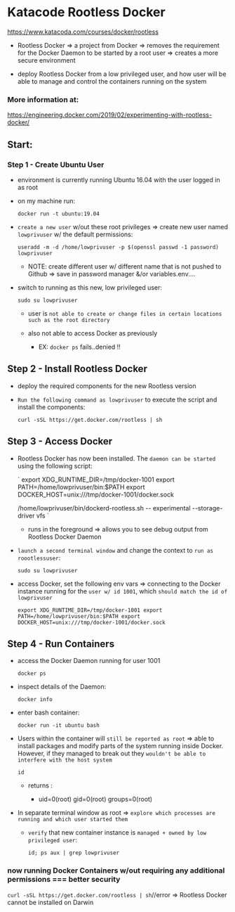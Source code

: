 # Katacode Rootless Docker 

https://www.katacoda.com/courses/docker/rootless


- Rootless Docker => a project from Docker => removes the requirement for the Docker Daemon to be started by a root user => creates a more secure environment


- deploy Rootless Docker from a low privileged user, and how user will be able to manage and control the containers running on the system

### More information at:

  https://engineering.docker.com/2019/02/experimenting-with-rootless-docker/


## Start:

### Step 1 - Create Ubuntu User

  - environment is currently running Ubuntu 16.04 with the user logged in as root 

  - on my machine run:

      ` docker run -t ubuntu:19.04 `

  - `create a new user` w/out these root privileges => create new user named `lowprivuser` w/ the default permissions:

    ` useradd -m -d /home/lowprivuser -p $(openssl passwd -1 password) lowprivuser `

    - NOTE: create different user w/ different name that is not pushed to Github => save in password manager &/or variables.env....

  - switch to running as this new, low privileged user:

    ` sudo su lowprivuser `

    - user is `not able to create or change files in certain locations such as the root directory`

    - also not able to access Docker as previously

        - EX: ` docker ps ` fails..denied !!


## Step 2 - Install Rootless Docker

  - deploy the required components for the new Rootless version

  - `Run the following command as lowprivuser` to execute the script and install the components:

      ` curl -sSL https://get.docker.com/rootless | sh `

## Step 3 - Access Docker

  - Rootless Docker has now been installed. The `daemon can be started` using the following script:

    ` export XDG_RUNTIME_DIR=/tmp/docker-1001
      export PATH=/home/lowprivuser/bin:$PATH
      export DOCKER_HOST=unix:///tmp/docker-1001/docker.sock

      /home/lowprivuser/bin/dockerd-rootless.sh --
      experimental --storage-driver vfs `

      - runs in the foreground => allows you to see debug output from Rootless Docker Daemon

  - `launch a second terminal window` and change the context to `run as roootlessuser`:

    ` sudo su lowprivuser `

  - access Docker, set the following env vars => connecting to the Docker instance running for the `user w/ id 1001`, which `should match the id of lowprivuser`

    ` export XDG_RUNTIME_DIR=/tmp/docker-1001
      export PATH=/home/lowprivuser/bin:$PATH
      export DOCKER_HOST=unix:///tmp/docker-1001/docker.sock `


## Step 4 - Run Containers

  - access the Docker Daemon running for user 1001

    ` docker ps `

  - inspect details of the Daemon:

    ` docker info `

  - enter bash container:

    ` docker run -it ubuntu bash `

  - Users within the container will `still be reported as root` => able to install packages and modify parts of the system running inside Docker. However, if they managed to break out they `wouldn't be able to interfere with the host system`

    ` id ` 
    
    - returns :

      - uid=0(root) gid=0(root) groups=0(root)

  - In separate terminal window as root => `explore which processes are running and which user started them`
  
    - `verify` that new container instance is `managed + owned by low privileged user`:

      ` id; ps aux | grep lowprivuser `


### now running Docker Containers w/out requiring any additional permissions === better security 


` curl -sSL https://get.docker.com/rootless | sh `//error => Rootless Docker cannot be installed on Darwin

